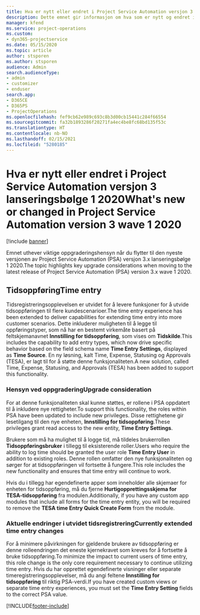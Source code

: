 ```yaml
---
title: Hva er nytt eller endret i Project Service Automation versjon 3.x lanseringsbølge 1 2020
description: Dette emnet gir informasjon om hva som er nytt og endret i Project Service Automation versjon 3 lanseringsbølge 1 2020.
manager: kfend
ms.service: project-operations
ms.custom:
- dyn365-projectservice
ms.date: 05/15/2020
ms.topic: article
author: stsporen
ms.author: stsporen
audience: Admin
search.audienceType:
- admin
- customizer
- enduser
search.app:
- D365CE
- D365PS
- ProjectOperations
ms.openlocfilehash: fef9cb62e989c693c8b3d00cb15441c284f66554
ms.sourcegitcommit: fa32b1893286f20271fa4ec4be8fc68bd135f53c
ms.translationtype: HT
ms.contentlocale: nb-NO
ms.lasthandoff: 02/15/2021
ms.locfileid: "5280185"
---
```

# <a name="whats-new-or-changed-in-project-service-automation-version-3-wave-1-2020"></a><span data-ttu-id="aa5ed-103">Hva er nytt eller endret i Project Service Automation versjon 3 lanseringsbølge 1 2020</span><span class="sxs-lookup"><span data-stu-id="aa5ed-103">What's new or changed in Project Service Automation version 3 wave 1 2020</span></span>

[!include [banner](../includes/psa-now-project-operations.md)]

<span data-ttu-id="aa5ed-104">Emnet uthever viktige oppgraderingshensyn når du flytter til den nyeste versjonen av Project Service Automation (PSA) versjon 3.x lanseringsbølge 1 2020.</span><span class="sxs-lookup"><span data-stu-id="aa5ed-104">The topic highlights key upgrade considerations when moving to the latest release of Project Service Automation (PSA) version 3.x wave 1 2020.</span></span>

## <a name="time-entry"></a><span data-ttu-id="aa5ed-105">Tidsoppføring</span><span class="sxs-lookup"><span data-stu-id="aa5ed-105">Time entry</span></span>
<span data-ttu-id="aa5ed-106">Tidsregistreringsopplevelsen er utvidet for å levere funksjoner for å utvide tidsoppføringen til flere kundescenarioer.</span><span class="sxs-lookup"><span data-stu-id="aa5ed-106">The time entry experience has been extended to deliver capabilities for extending time entry into more customer scenarios.</span></span> <span data-ttu-id="aa5ed-107">Dette inkluderer muligheten til å legge til oppføringstyper, som nå har en bestemt virkemåte basert på feltskjemanavnet **Innstilling for tidsoppføring**, som vises om **Tidskilde**.</span><span class="sxs-lookup"><span data-stu-id="aa5ed-107">This includes the capability to add entry types, which now drive specific behavior based on the field schema name **Time Entry Settings**, displayed as **Time Source**.</span></span> <span data-ttu-id="aa5ed-108">En ny løsning, kalt Time, Expense, Statusing og Approvals (TESA), er lagt til for å støtte denne funksjonaliteten.</span><span class="sxs-lookup"><span data-stu-id="aa5ed-108">A new solution, called Time, Expense, Statusing, and Approvals (TESA) has been added to support this functionality.</span></span>

### <a name="upgrade-consideration"></a><span data-ttu-id="aa5ed-109">Hensyn ved oppgradering</span><span class="sxs-lookup"><span data-stu-id="aa5ed-109">Upgrade consideration</span></span>
<span data-ttu-id="aa5ed-110">For at denne funksjonaliteten skal kunne støttes, er rollene i PSA oppdatert til å inkludere nye rettigheter.</span><span class="sxs-lookup"><span data-stu-id="aa5ed-110">To support this functionality, the roles within PSA have been updated to include new privileges.</span></span> <span data-ttu-id="aa5ed-111">Disse rettighetene gir lesetilgang til den nye enheten, **Innstilling for tidsoppføring**.</span><span class="sxs-lookup"><span data-stu-id="aa5ed-111">These privileges grant read access to the new entity, **Time Entry Settings**.</span></span>

<span data-ttu-id="aa5ed-112">Brukere som må ha mulighet til å logge tid, må tildeles brukerrollen **Tidsoppføringsbruker** i tillegg til eksisterende roller.</span><span class="sxs-lookup"><span data-stu-id="aa5ed-112">Users who require the ability to log time should be granted the user role **Time Entry User** in addition to existing roles.</span></span> <span data-ttu-id="aa5ed-113">Denne rollen omfatter den nye funksjonaliteten og sørger for at tidsoppføringen vil fortsette å fungere.</span><span class="sxs-lookup"><span data-stu-id="aa5ed-113">This role includes the new functionality and ensures that time entry will continue to work.</span></span>

<span data-ttu-id="aa5ed-114">Hvis du i tillegg har egendefinerte apper som inneholder alle skjemaer for enheten for tidsoppføring, må du fjerne **Hurtigopprettingsskjema for TESA-tidsoppføring** fra modulen.</span><span class="sxs-lookup"><span data-stu-id="aa5ed-114">Additionally, if you have any custom app modules that include all forms for the time entry entity, you will be required to remove the **TESA time Entry Quick Create Form** from the module.</span></span>

### <a name="currently-extended-time-entry-changes"></a><span data-ttu-id="aa5ed-115">Aktuelle endringer i utvidet tidsregistrering</span><span class="sxs-lookup"><span data-stu-id="aa5ed-115">Currently extended time entry changes</span></span>
<span data-ttu-id="aa5ed-116">For å minimere påvirkningen for gjeldende brukere av tidsoppføring er denne rolleendringen det eneste kjernekravet som kreves for å fortsette å bruke tidsoppføring.</span><span class="sxs-lookup"><span data-stu-id="aa5ed-116">To minimize the impact to current users of time entry, this role change is the only core requirement necessary to continue utilizing time entry.</span></span> <span data-ttu-id="aa5ed-117">Hvis du har opprettet egendefinerte visninger eller separate timeregistreringsopplevelser, må du angi feltene **Innstilling for tidsoppføring** til riktig PSA-verdi.</span><span class="sxs-lookup"><span data-stu-id="aa5ed-117">If you have created custom views or separate time entry experiences, you must set the **Time Entry Setting** fields to the correct PSA value.</span></span>


[!INCLUDE[footer-include](../includes/footer-banner.md)]